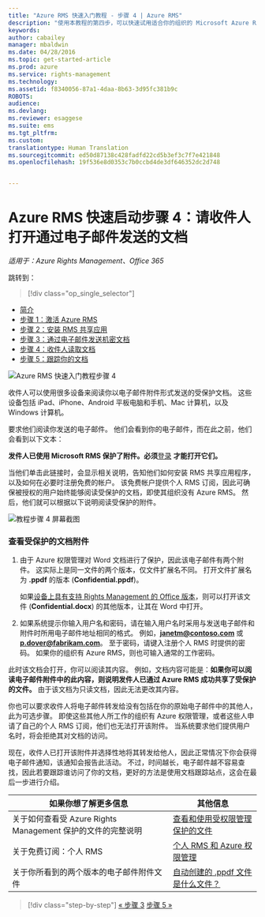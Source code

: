 ```yaml
---
title: "Azure RMS 快速入门教程 - 步骤 4 | Azure RMS"
description: "使用本教程的第四步，可以快速试用适合你的组织的 Microsoft Azure Rights Management，只需执行 5 个步骤，所需时间不到 15 分钟。"
keywords: 
author: cabailey
manager: mbaldwin
ms.date: 04/28/2016
ms.topic: get-started-article
ms.prod: azure
ms.service: rights-management
ms.technology: 
ms.assetid: f8340056-87a1-4daa-8b63-3d95fc381b9c
ROBOTS: 
audience: 
ms.devlang: 
ms.reviewer: esaggese
ms.suite: ems
ms.tgt_pltfrm: 
ms.custom: 
translationtype: Human Translation
ms.sourcegitcommit: ed50d87138c428fadfd22cd5b3ef3c7f7e421848
ms.openlocfilehash: 19f536e8d0353c7b0ccbd4de3df646352dc2d748


---
```



# Azure RMS 快速启动步骤 4：请收件人打开通过电子邮件发送的文档

*适用于：Azure Rights Management、Office 365*


跳转到： 
> [!div class="op_single_selector"]
- [简介](quick-start-tutorial.md)
- [步骤 1：激活 Azure RMS](tutorial-step1.md)
- [步骤 2：安装 RMS 共享应用](tutorial-step2.md)
- [步骤 3：通过电子邮件发送机密文档](tutorial-step3.md)
- [步骤 4：收件人读取文档](tutorial-step4.md)
- [步骤 5：跟踪你的文档](tutorial-step5.md)


![Azure RMS 快速入门教程步骤 4](../media/AzRMS_QuickStartSteps4.PNG)

收件人可以使用很多设备来阅读你以电子邮件附件形式发送的受保护文档。 这些设备包括 iPad、iPhone、Android 平板电脑和手机、Mac 计算机，以及 Windows 计算机。

要求他们阅读你发送的电子邮件。 他们会看到你的电子邮件，而在此之前，他们会看到以下文本：

**发件人已使用 Microsoft RMS 保护了附件。必须**[登录](http://aka.ms/rms)
      **才能打开它们。**

当他们单击此链接时，会显示相关说明，告知他们如何安装 RMS 共享应用程序，以及如何在必要时注册免费的帐户。 该免费帐户提供个人 RMS 订阅，因此可确保被授权的用户始终能够阅读受保护的文档，即使其组织没有 Azure RMS。 然后，他们就可以根据以下说明阅读受保护的附件。

![教程步骤 4 屏幕截图](../media/AzRMS_Tutorial_4_Screenshots.png)

### 查看受保护的文档附件

1.  由于 Azure 权限管理对 Word 文档进行了保护，因此该电子邮件有两个附件。 这实际上是同一文件的两个版本，仅文件扩展名不同。 打开文件扩展名为 **.ppdf** 的版本 (**Confidential.ppdf**)。

    如果[设备上具有支持 Rights Management 的 Office 版本](https://technet.microsoft.com/library/dn655136.aspx)，则可以打开该文件 (**Confidential.docx**) 的其他版本，让其在 Word 中打开。

2.  如果系统提示你输入用户名和密码，请在输入用户名时采用与发送电子邮件和附件时所用电子邮件地址相同的格式。 例如，**janetm@contoso.com** 或 **p.dover@fabrikam.com**。 至于密码，请键入注册个人 RMS 时提供的密码。 如果你的组织有 Azure RMS，则也可输入通常的工作密码。

此时该文档会打开，你可以阅读其内容。 例如，文档内容可能是：**如果你可以阅读电子邮件附件中的此内容，则说明发件人已通过 Azure RMS 成功共享了受保护的文件。** 由于该文档为只读文档，因此无法更改其内容。

你也可以要求收件人将电子邮件转发给没有包括在你的原始电子邮件中的其他人，此为可选步骤。 即使这些其他人所工作的组织有 Azure 权限管理，或者这些人申请了自己的个人 RMS 订阅，他们也无法打开该附件。 当系统要求他们提供用户名时，将会拒绝其对文档的访问。

现在，收件人已打开该附件并选择性地将其转发给他人，因此正常情况下你会获得电子邮件通知，该通知会报告此活动。 不过，时间越长，电子邮件越不容易查找，因此若要跟踪谁访问了你的文档，更好的方法是使用文档跟踪站点，这会在最后一步进行介绍。

|如果你想了解更多信息|其他信息|
|--------------------------------|--------------------------|
|关于如何查看受 Azure Rights Management 保护的文件的完整说明|[查看和使用受权限管理保护的文件](../rms-client/sharing-app-view-use-files.md)|
|关于免费订阅：个人 RMS|[个人 RMS 和 Azure 权限管理](../understand-explore/rms-for-individuals.md)|
|关于你所看到的两个版本的电子邮件附件文件|[自动创建的 .ppdf 文件是什么文件？](../rms-client/sharing-app-dialog-box.md#what-s-the-ppdf-file-that-s-automatically-created-)|


>[!div class="step-by-step"]
[« 步骤 3](tutorial-step3.md)
[步骤 5 »](tutorial-step5.md)


<!--HONumber=Jun16_HO4-->


